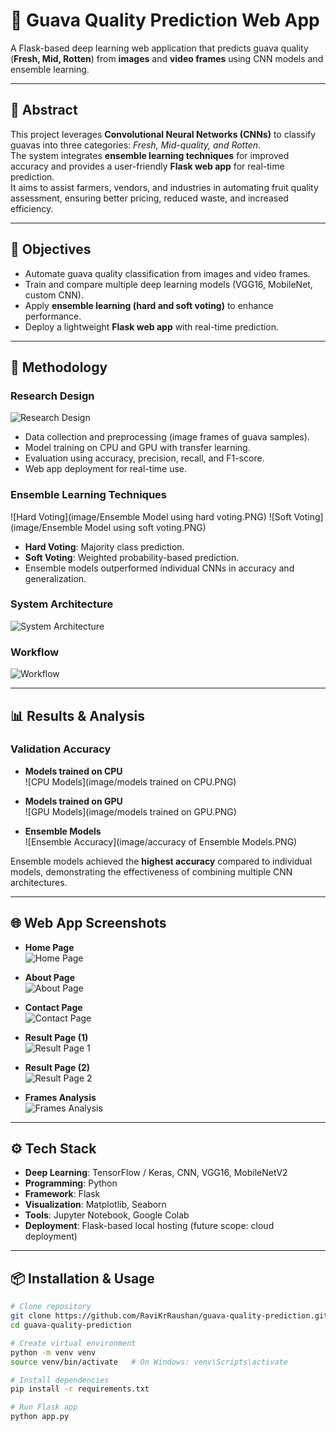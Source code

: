 # 🍏 Guava Quality Prediction Web App

A Flask-based deep learning web application that predicts guava quality (**Fresh, Mid, Rotten**) from **images** and **video frames** using CNN models and ensemble learning.

---

## 📌 Abstract
This project leverages **Convolutional Neural Networks (CNNs)** to classify guavas into three categories: *Fresh, Mid-quality, and Rotten*.  
The system integrates **ensemble learning techniques** for improved accuracy and provides a user-friendly **Flask web app** for real-time prediction.  
It aims to assist farmers, vendors, and industries in automating fruit quality assessment, ensuring better pricing, reduced waste, and increased efficiency.

---

## 🎯 Objectives
- Automate guava quality classification from images and video frames.
- Train and compare multiple deep learning models (VGG16, MobileNet, custom CNN).
- Apply **ensemble learning (hard and soft voting)** to enhance performance.
- Deploy a lightweight **Flask web app** with real-time prediction.

---

## 🔬 Methodology

### Research Design
![Research Design](image/research_design.png)

- Data collection and preprocessing (image frames of guava samples).
- Model training on CPU and GPU with transfer learning.
- Evaluation using accuracy, precision, recall, and F1-score.
- Web app deployment for real-time use.

### Ensemble Learning Techniques
![Hard Voting](image/Ensemble Model using hard voting.PNG)
![Soft Voting](image/Ensemble Model using soft voting.PNG)

- **Hard Voting**: Majority class prediction.  
- **Soft Voting**: Weighted probability-based prediction.  
- Ensemble models outperformed individual CNNs in accuracy and generalization.

### System Architecture
![System Architecture](image/system_architecture.png)

### Workflow
![Workflow](image/workflow_diagram.png)

---

## 📊 Results & Analysis

### Validation Accuracy
- **Models trained on CPU**  
  ![CPU Models](image/models trained on CPU.PNG)

- **Models trained on GPU**  
  ![GPU Models](image/models trained on GPU.PNG)

- **Ensemble Models**  
  ![Ensemble Accuracy](image/accuracy of Ensemble Models.PNG)

Ensemble models achieved the **highest accuracy** compared to individual models, demonstrating the effectiveness of combining multiple CNN architectures.

---

## 🌐 Web App Screenshots

- **Home Page**  
  ![Home Page](image/Home_page.png)

- **About Page**  
  ![About Page](image/about_page.png)

- **Contact Page**  
  ![Contact Page](image/contact_page.png)

- **Result Page (1)**  
  ![Result Page 1](image/result_page_1.png)

- **Result Page (2)**  
  ![Result Page 2](image/result_page_2.png)

- **Frames Analysis**  
  ![Frames Analysis](image/frames_analysis.png)

---

## ⚙️ Tech Stack
- **Deep Learning**: TensorFlow / Keras, CNN, VGG16, MobileNetV2  
- **Programming**: Python  
- **Framework**: Flask  
- **Visualization**: Matplotlib, Seaborn  
- **Tools**: Jupyter Notebook, Google Colab  
- **Deployment**: Flask-based local hosting (future scope: cloud deployment)

---

## 📦 Installation & Usage

```bash
# Clone repository
git clone https://github.com/RaviKrRaushan/guava-quality-prediction.git
cd guava-quality-prediction

# Create virtual environment
python -m venv venv
source venv/bin/activate   # On Windows: venv\Scripts\activate

# Install dependencies
pip install -r requirements.txt

# Run Flask app
python app.py
